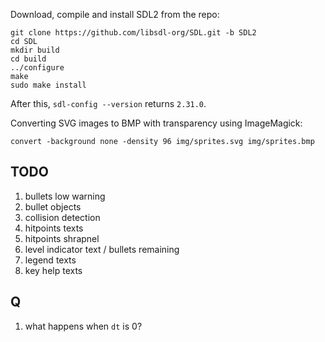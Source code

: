 Download, compile and install SDL2 from the repo:


```
git clone https://github.com/libsdl-org/SDL.git -b SDL2
cd SDL
mkdir build
cd build
../configure
make
sudo make install
```

After this, `sdl-config --version` returns `2.31.0`.



Converting SVG images to BMP with transparency using ImageMagick:

```
convert -background none -density 96 img/sprites.svg img/sprites.bmp
```

## TODO

1. bullets low warning
1. bullet objects
1. collision detection
1. hitpoints texts
1. hitpoints shrapnel
1. level indicator text / bullets remaining
1. legend texts
1. key help texts

## Q

1. what happens when `dt` is 0?
